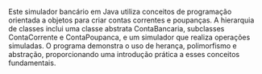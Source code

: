 
Este simulador bancário em Java utiliza conceitos de programação orientada a objetos para criar contas correntes e poupanças. A hierarquia de classes inclui uma classe abstrata ContaBancaria, subclasses ContaCorrente e ContaPoupanca, e um simulador que realiza operações simuladas. O programa demonstra o uso de herança, polimorfismo e abstração, proporcionando uma introdução prática a esses conceitos fundamentais.